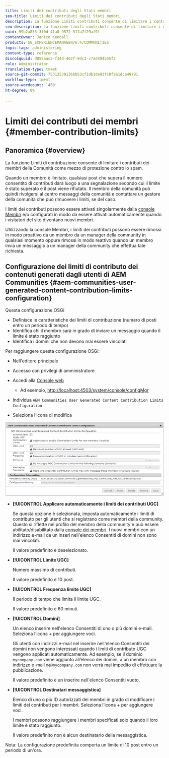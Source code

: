 ```yaml
---
title: Limiti dei contributi degli Stati membri
seo-title: Limiti dei contributi degli Stati membri
description: La funzione Limiti contributi consente di limitare i contributi per la protezione dallo spam
seo-description: La funzione Limiti contributi consente di limitare i contributi per la protezione dallo spam
uuid: 99b2a855-3f0d-41a0-9572-517a7f29af9f
contentOwner: Janice Kendall
products: SG_EXPERIENCEMANAGER/6.4/COMMUNITIES
topic-tags: administering
content-type: reference
discoiquuid: d855aac2-f34d-402f-9dc3-c7ad494b45f2
role: Administrator
translation-type: tm+mt
source-git-commit: 75312539136bb53cf1db1de03fc0f9a1dca49791
workflow-type: tm+mt
source-wordcount: '450'
ht-degree: 0%

---
```



# Limiti dei contributi dei membri {#member-contribution-limits}

## Panoramica {#overview}

La funzione Limiti di contribuzione consente di limitare i contributi dei membri della Comunità come mezzo di protezione contro lo spam.

Quando un membro è limitato, qualsiasi post che supera il numero consentito di contributi darà luogo a una segnalazione secondo cui il limite è stato superato e il post viene rifiutato. Il membro della comunità può quindi rivolgersi al centro messaggi della comunità e contattare un gestore della comunità che può rimuovere i limiti, se del caso.

I limiti dei contributi possono essere attivati singolarmente dalla [console Membri](members.md) e/o configurati in modo da essere attivati automaticamente quando i visitatori del sito diventano nuovi membri.

Utilizzando la console Membri, i limiti dei contributi possono essere rimossi in modo proattivo da un membro da un manager della community in qualsiasi momento oppure rimossi in modo reattivo quando un membro invia un messaggio a un manager della community che effettua tale richiesta.

## Configurazione dei limiti di contributo dei contenuti generati dagli utenti di AEM Communities {#aem-communities-user-generated-content-contribution-limits-configuration}

Questa configurazione OSGi

* Definisce le caratteristiche dei limiti di contribuzione (numero di posti entro un periodo di tempo)
* Identifica chi il membro sarà in grado di inviare un messaggio quando il limite è stato raggiunto
* Identifica i domini che non devono mai essere vincolati

Per raggiungere questa configurazione OSGi:

* Nell&#39;editore principale
* Accesso con privilegi di amministratore
* Accedi alla [Console web](../../help/sites-deploying/configuring-osgi.md)

   * Ad esempio, [http://localhost:4503/system/console/configMgr](http://localhost:4503/system/console/configMgr)

* Individua `AEM Communities User Generated Content Contribution Limits Configuration`
* Seleziona l’icona di modifica

![chlimage_1-127](assets/chlimage_1-127.png)

* **[!UICONTROL Applicare automaticamente i limiti dei contributi UGC]**

   Se questa opzione è selezionata, imposta automaticamente i limiti di contributo per gli utenti che si registrano come membri della community. Questo si riflette nel profilo del membro della community e può essere abilitato/disabilitato dalla [console dei membri](members.md). I nuovi membri con un indirizzo e-mail da un inserì nell&#39;elenco Consentiti di domini non sono mai vincolati.

   Il valore predefinito è deselezionato.

* **[!UICONTROL Limite UGC]**

   Numero massimo di contributi.

   Il valore predefinito è 10 post.

* **[!UICONTROL Frequenza limite UGC]**

   Il periodo di tempo che limita il limite UGC.

   Il valore predefinito è 60 minuti.

* **[!UICONTROL Domini]**

   Un elenco inserire nell&#39;elenco Consentiti di uno o più domini e-mail. Seleziona l’icona + per aggiungere voci.

   Gli utenti con indirizzi e-mail nel inserire nell&#39;elenco Consentiti dei domini non vengono interessati quando i limiti di contributo UGC vengono applicati automaticamente. Ad esempio, se il dominio `mycompany.com` viene aggiunto all’elenco dei domini, a un membro con indirizzo e-mail `me@mycompany.com` non verrà mai impedito di effettuare la pubblicazione.

   Il valore predefinito è un inserire nell&#39;elenco Consentiti vuoto.

* **[!UICONTROL Destinatari messaggistica]**

   Elenco di uno o più ID autorizzati dei membri in grado di modificare i limiti dei contributi per i membri. Seleziona l’icona + per aggiungere voci.

   I membri possono raggiungere i membri specificati solo quando il loro limite è stato raggiunto.

   Il valore predefinito non è alcun destinatario della messaggistica.

Nota: La configurazione predefinita comporta un limite di 10 post entro un periodo di un&#39;ora.
